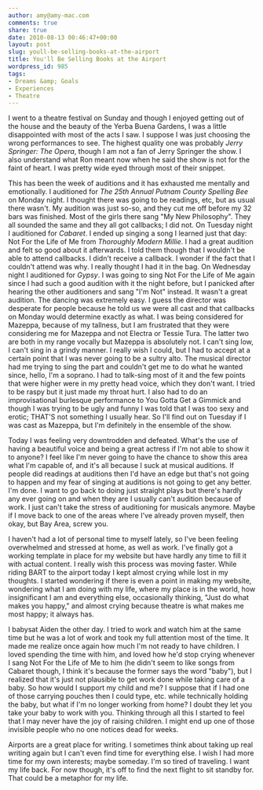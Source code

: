 ```yaml
---
author: amy@amy-mac.com
comments: true
share: true
date: 2010-08-13 00:46:47+00:00
layout: post
slug: youll-be-selling-books-at-the-airport
title: You'll Be Selling Books at the Airport
wordpress_id: 985
tags:
- Dreams &amp; Goals
- Experiences
- Theatre
---
```


I went to a theatre festival on Sunday and though I enjoyed getting out of the house and the beauty of the Yerba Buena Gardens, I was a little disappointed with most of the acts I saw. I suppose I was just choosing the wrong performances to see. The highest quality one was probably _Jerry Springer: The Opera_, though I am not a fan of Jerry Springer the show. I also understand what Ron meant now when he said the show is not for the faint of heart. I was pretty wide eyed through most of their snippet.

This has been the week of auditions and it has exhausted me mentally and emotionally. I auditioned for _The 25th Annual Putnam County Spelling Bee_ on Monday night. I thought there was going to be readings, etc, but as usual there wasn't. My audition was just so-so, and they cut me off before my 32 bars was finished. Most of the girls there sang "My New Philosophy". They all sounded the same and they all got callbacks; I did not. On Tuesday night I auditioned for _Cabaret_. I ended up singing a song I learned just that day: Not For the Life of Me from _Thoroughly Modern Millie_. I had a great audition and felt so good about it afterwards. I told them though that I wouldn't be able to attend callbacks. I didn't receive a callback. I wonder if the fact that I couldn't attend was why. I really thought I had it in the bag. On Wednesday night I auditioned for _Gypsy_. I was going to sing Not For the Life of Me again since I had such a good audition with it the night before, but I panicked after hearing the other auditioners and sang "I'm Not" instead. It wasn't a great audition. The dancing was extremely easy. I guess the director was desperate for people because he told us we were all cast and that callbacks on Monday would determine exactly as what. I was being considered for Mazeppa, because of my tallness, but I am frustrated that they were considering me for Mazeppa and not Electra or Tessie Tura. The latter two are both in my range vocally but Mazeppa is absolutely not. I can't sing low, I can't sing in a grindy manner. I really wish I could, but I had to accept at a certain point that I was never going to be a sultry alto. The musical director had me trying to sing the part and couldn't get me to do what he wanted since, hello, I'm a soprano. I had to talk-sing most of it and the few points that were higher were in my pretty head voice, which they don't want. I tried to be raspy but it just made my throat hurt. I also had to do an improvisational burlesque performance to You Gotta Get a Gimmick and though I was trying to be ugly and funny I was told that I was too sexy and erotic; THAT'S not something I usually hear. So I'll find out on Tuesday if I was cast as Mazeppa, but I'm definitely in the ensemble of the show.

Today I was feeling very downtrodden and defeated. What's the use of having a beautiful voice and being a great actress if I'm not able to show it to anyone? I feel like I'm never going to have the chance to show this area what I'm capable of, and it's all because I suck at musical auditions. If people did readings at auditions then I'd have an edge but that's not going to happen and my fear of singing at auditions is not going to get any better. I'm done. I want to go back to doing just straight plays but there's hardly any ever going on and when they are I usually can't audition because of work. I just can't take the stress of auditioning for musicals anymore. Maybe if I move back to one of the areas where I've already proven myself, then okay, but Bay Area, screw you.

I haven't had a lot of personal time to myself lately, so I've been feeling overwhelmed and stressed at home, as well as work. I've finally got a working template in place for my website but have hardly any time to fill it with actual content. I really wish this process was moving faster. While riding BART to the airport today I kept almost crying while lost in my thoughts. I started wondering if there is even a point in making my website, wondering what I am doing with my life, where my place is in the world, how insignificant I am and everything else, occasionally thinking, "Just do what makes you happy," and almost crying because theatre is what makes me most happy; it always has.

I babysat Aiden the other day. I tried to work and watch him at the same time but he was a lot of work and took my full attention most of the time. It made me realize once again how much I'm not ready to have children. I loved spending the time with him, and loved how he'd stop crying whenever I sang Not For the Life of Me to him (he didn't seem to like songs from Cabaret though, I think it's because the former says the word "baby"), but I realized that it's just not plausible to get work done while taking care of a baby. So how would I support my child and me? I suppose that if I had one of those carrying pouches then I could type, etc. while technically holding the baby, but what if I'm no longer working from home? I doubt they let you take your baby to work with you. Thinking through all this I started to feel that I may never have the joy of raising children. I might end up one of those invisible people who no one notices dead for weeks.

Airports are a great place for writing. I sometimes think about taking up real writing again but I can't even find time for everything else. I wish I had more time for my own interests; maybe someday. I'm so tired of traveling. I want my life back. For now though, it's off to find the next flight to sit standby for. That could be a metaphor for my life.
